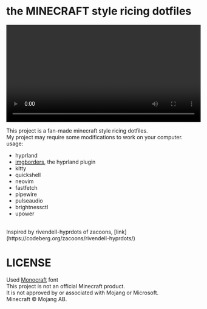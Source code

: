 # the MINECRAFT style ricing dotfiles
<video src="./preview/output.mp4" width=512px></video>

This project is a fan-made minecraft style ricing dotfiles.<br>
My project may require some modifications to work on your computer.<br>
usage:
- hyprland
- [imgborders](https://codeberg.org/zacoons/imgborders), the hyprland plugin
- kitty
- quickshell
- neovim
- fastfetch
- pipewire
- pulseaudio
- brightnessctl
- upower
<br>
Inspired by rivendell-hyprdots of zacoons, [link](https://codeberg.org/zacoons/rivendell-hyprdots/)<br>

# LICENSE
Used [Monocraft](https://github.com/IdreesInc/Monocraft) font<br>
This project is not an official Minecraft product.<br>
It is not approved by or associated with Mojang or Microsoft.<br>
Minecraft © Mojang AB.
